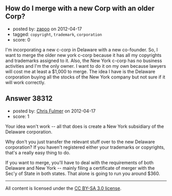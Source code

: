 ## How do I merge with a new Corp with an older Corp?

- posted by: [zapoo](https://stackexchange.com/users/-1/17081-zapoo) on 2012-04-17
- tagged: `copyright`, `trademark`, `corporation`
- score: 0

I'm incorporating a new c-corp in Delaware with a new co-founder. 
So, I want to merge the older new york c-corp because it has all my copyrights and trademarks assigned to it. Also, the New York c-corp has no business activities and I'm the only  owner. I want to do it on my own because lawyers will cost me at least a $1,000 to merge. The idea I have is the Delaware corporation buying all the stocks of the New York company but not sure if it will work correctly.




## Answer 38312

- posted by: [Chris Fulmer](https://stackexchange.com/users/-1/17026-chris-fulmer) on 2012-04-17
- score: 1

Your idea won't work -- all that does is create a New York subsidiary of the Delaware corporation.

Why don't you just transfer the relevant stuff over to the new Delaware corporation?  If you haven't registered either your trademarks or copyrights, that's a really easy thing to do.

If you want to merge, you'll have to deal with the requirements of both Delaware and New York -- mainly filing a certificate of merger with the Sec'y of State in both states.  That alone is going to run you around $360.



---

All content is licensed under the [CC BY-SA 3.0 license](https://creativecommons.org/licenses/by-sa/3.0/).
